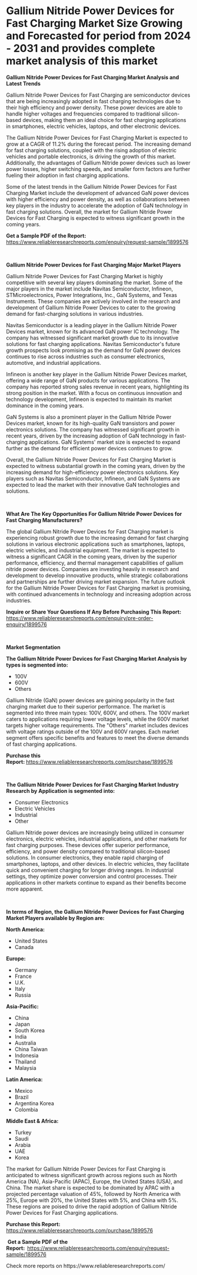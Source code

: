 <p><h1>Gallium Nitride Power Devices for Fast Charging Market Size Growing and Forecasted for period from 2024 - 2031 and provides complete market analysis of this market</h1></p><p><strong>Gallium Nitride Power Devices for Fast Charging Market Analysis and Latest Trends</strong></p>
<p><p>Gallium Nitride Power Devices for Fast Charging are semiconductor devices that are being increasingly adopted in fast charging technologies due to their high efficiency and power density. These power devices are able to handle higher voltages and frequencies compared to traditional silicon-based devices, making them an ideal choice for fast charging applications in smartphones, electric vehicles, laptops, and other electronic devices.</p><p>The Gallium Nitride Power Devices for Fast Charging Market is expected to grow at a CAGR of 11.2% during the forecast period. The increasing demand for fast charging solutions, coupled with the rising adoption of electric vehicles and portable electronics, is driving the growth of this market. Additionally, the advantages of Gallium Nitride power devices such as lower power losses, higher switching speeds, and smaller form factors are further fueling their adoption in fast charging applications.</p><p>Some of the latest trends in the Gallium Nitride Power Devices for Fast Charging Market include the development of advanced GaN power devices with higher efficiency and power density, as well as collaborations between key players in the industry to accelerate the adoption of GaN technology in fast charging solutions. Overall, the market for Gallium Nitride Power Devices for Fast Charging is expected to witness significant growth in the coming years.</p></p>
<p><strong>Get a Sample PDF of the Report:&nbsp;</strong> <a href="https://www.reliableresearchreports.com/enquiry/request-sample/1899576">https://www.reliableresearchreports.com/enquiry/request-sample/1899576</a></p>
<p>&nbsp;</p>
<p><strong>Gallium Nitride Power Devices for Fast Charging Major Market Players</strong></p>
<p><p>Gallium Nitride Power Devices for Fast Charging Market is highly competitive with several key players dominating the market. Some of the major players in the market include Navitas Semiconductor, Infineon, STMicroelectronics, Power Integrations, Inc., GaN Systems, and Texas Instruments. These companies are actively involved in the research and development of Gallium Nitride Power Devices to cater to the growing demand for fast-charging solutions in various industries.</p><p>Navitas Semiconductor is a leading player in the Gallium Nitride Power Devices market, known for its advanced GaN power IC technology. The company has witnessed significant market growth due to its innovative solutions for fast charging applications. Navitas Semiconductor's future growth prospects look promising as the demand for GaN power devices continues to rise across industries such as consumer electronics, automotive, and industrial applications.</p><p>Infineon is another key player in the Gallium Nitride Power Devices market, offering a wide range of GaN products for various applications. The company has reported strong sales revenue in recent years, highlighting its strong position in the market. With a focus on continuous innovation and technology development, Infineon is expected to maintain its market dominance in the coming years.</p><p>GaN Systems is also a prominent player in the Gallium Nitride Power Devices market, known for its high-quality GaN transistors and power electronics solutions. The company has witnessed significant growth in recent years, driven by the increasing adoption of GaN technology in fast-charging applications. GaN Systems' market size is expected to expand further as the demand for efficient power devices continues to grow.</p><p>Overall, the Gallium Nitride Power Devices for Fast Charging Market is expected to witness substantial growth in the coming years, driven by the increasing demand for high-efficiency power electronics solutions. Key players such as Navitas Semiconductor, Infineon, and GaN Systems are expected to lead the market with their innovative GaN technologies and solutions.</p></p>
<p>&nbsp;</p>
<p><strong>What Are The Key Opportunities For Gallium Nitride Power Devices for Fast Charging Manufacturers?</strong></p>
<p><p>The global Gallium Nitride Power Devices for Fast Charging market is experiencing robust growth due to the increasing demand for fast charging solutions in various electronic applications such as smartphones, laptops, electric vehicles, and industrial equipment. The market is expected to witness a significant CAGR in the coming years, driven by the superior performance, efficiency, and thermal management capabilities of gallium nitride power devices. Companies are investing heavily in research and development to develop innovative products, while strategic collaborations and partnerships are further driving market expansion. The future outlook for the Gallium Nitride Power Devices for Fast Charging market is promising, with continued advancements in technology and increasing adoption across industries.</p></p>
<p><strong>Inquire or Share Your Questions If Any Before Purchasing This Report:</strong> <a href="https://www.reliableresearchreports.com/enquiry/pre-order-enquiry/1899576">https://www.reliableresearchreports.com/enquiry/pre-order-enquiry/1899576</a></p>
<p>&nbsp;</p>
<p><strong>Market Segmentation</strong></p>
<p><strong>The Gallium Nitride Power Devices for Fast Charging Market Analysis by types is segmented into:</strong></p>
<p><ul><li>100V</li><li>600V</li><li>Others</li></ul></p>
<p><p>Gallium Nitride (GaN) power devices are gaining popularity in the fast charging market due to their superior performance. The market is segmented into three main types: 100V, 600V, and others. The 100V market caters to applications requiring lower voltage levels, while the 600V market targets higher voltage requirements. The "Others" market includes devices with voltage ratings outside of the 100V and 600V ranges. Each market segment offers specific benefits and features to meet the diverse demands of fast charging applications.</p></p>
<p><strong>Purchase this Report:&nbsp;</strong><a href="https://www.reliableresearchreports.com/purchase/1899576">https://www.reliableresearchreports.com/purchase/1899576</a></p>
<p>&nbsp;</p>
<p><strong>The Gallium Nitride Power Devices for Fast Charging Market Industry Research by Application is segmented into:</strong></p>
<p><ul><li>Consumer Electronics</li><li>Electric Vehicles</li><li>Industrial</li><li>Other</li></ul></p>
<p><p>Gallium Nitride power devices are increasingly being utilized in consumer electronics, electric vehicles, industrial applications, and other markets for fast charging purposes. These devices offer superior performance, efficiency, and power density compared to traditional silicon-based solutions. In consumer electronics, they enable rapid charging of smartphones, laptops, and other devices. In electric vehicles, they facilitate quick and convenient charging for longer driving ranges. In industrial settings, they optimize power conversion and control processes. Their applications in other markets continue to expand as their benefits become more apparent.</p></p>
<p>&nbsp;</p>
<p><strong>In terms of Region, the Gallium Nitride Power Devices for Fast Charging Market Players available by Region are:</strong></p>
<p>
    <p> <strong> North America: </strong>
        <ul>
            <li>United States</li>
            <li>Canada</li>
        </ul>
        </p> 
    <p> <strong> Europe: </strong>
        <ul>
            <li>Germany</li>
            <li>France</li>
            <li>U.K.</li>
            <li>Italy</li>
            <li>Russia</li>
        </ul>
        </p> 
    <p> <strong> Asia-Pacific: </strong>
        <ul>
            <li>China</li>
            <li>Japan</li>
            <li>South Korea</li>
            <li>India</li>
            <li>Australia</li>
            <li>China Taiwan</li>
            <li>Indonesia</li>
            <li>Thailand</li>
            <li>Malaysia</li>
        </ul>
        </p> 
    <p> <strong> Latin America: </strong>
        <ul>
            <li>Mexico</li>
            <li>Brazil</li>
            <li>Argentina Korea</li>
            <li>Colombia</li>
        </ul>
        </p> 
    <p> <strong> Middle East & Africa: </strong>
        <ul>
            <li>Turkey</li>
            <li>Saudi</li>
            <li>Arabia</li>
            <li>UAE</li>
            <li>Korea</li>
        </ul>
    </p>
    </p>
<p><p>The market for Gallium Nitride Power Devices for Fast Charging is anticipated to witness significant growth across regions such as North America (NA), Asia-Pacific (APAC), Europe, the United States (USA), and China. The market share is expected to be dominated by APAC with a projected percentage valuation of 45%, followed by North America with 25%, Europe with 20%, the United States with 5%, and China with 5%. These regions are poised to drive the rapid adoption of Gallium Nitride Power Devices for Fast Charging applications.</p></p>
<p><strong>Purchase this Report: </strong><a href="https://www.reliableresearchreports.com/purchase/1899576">https://www.reliableresearchreports.com/purchase/1899576</a></p>
<p>&nbsp;<strong>Get a Sample PDF of the Report:&nbsp;&nbsp;</strong><a href="https://www.reliableresearchreports.com/enquiry/request-sample/1899576">https://www.reliableresearchreports.com/enquiry/request-sample/1899576</a></p>
<p><strong></strong></p>
<p>Check more reports on https://www.reliableresearchreports.com/</p>